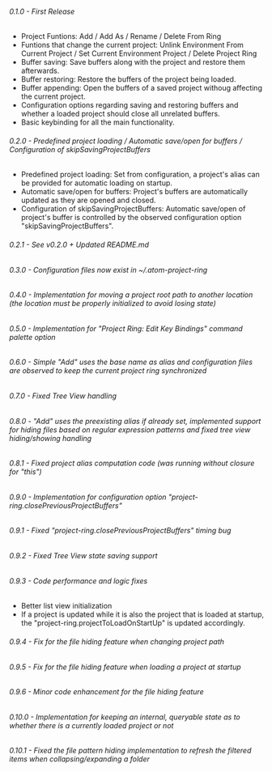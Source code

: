 ###### 0.1.0 - First Release
* Project Funtions: Add / Add As / Rename / Delete From Ring
* Funtions that change the current project: Unlink Environment From Current Project / Set Current Environment Project / Delete Project Ring
* Buffer saving: Save buffers along with the project and restore them afterwards.
* Buffer restoring: Restore the buffers of the project being loaded.
* Buffer appending: Open the buffers of a saved project withoug affecting the current project.
* Configuration options regarding saving and restoring buffers and whether a loaded project should close all unrelated buffers.
* Basic keybinding for all the main functionality.

###### 0.2.0 - Predefined project loading / Automatic save/open for buffers / Configuration of skipSavingProjectBuffers
* Predefined project loading: Set from configuration, a project's alias can be provided for automatic loading on startup.
* Automatic save/open for buffers: Project's buffers are automatically updated as they are opened and closed.
* Configuration of skipSavingProjectBuffers: Automatic save/open of project's buffer is controlled by the observed configuration option "skipSavingProjectBuffers".

###### 0.2.1 - See v0.2.0 + Updated README.md

###### 0.3.0 - Configuration files now exist in ~/.atom-project-ring

###### 0.4.0 - Implementation for moving a project root path to another location (the location must be properly initialized to avoid losing state)

###### 0.5.0 - Implementation for "Project Ring: Edit Key Bindings" command palette option

###### 0.6.0 - Simple "Add" uses the base name as alias and configuration files are observed to keep the current project ring synchronized

###### 0.7.0 - Fixed Tree View handling

###### 0.8.0 - "Add" uses the preexisting alias if already set, implemented support for hiding files based on regular expression patterns and fixed tree view hiding/showing handling

###### 0.8.1 - Fixed project alias computation code (was running without closure for "this")

###### 0.9.0 - Implementation for configuration option "project-ring.closePreviousProjectBuffers"

###### 0.9.1 - Fixed "project-ring.closePreviousProjectBuffers" timing bug

###### 0.9.2 - Fixed Tree View state saving support

###### 0.9.3 - Code performance and logic fixes
* Better list view initialization
* If a project is updated while it is also the project that is loaded at startup, the "project-ring.projectToLoadOnStartUp" is updated accordingly.

###### 0.9.4 - Fix for the file hiding feature when changing project path

###### 0.9.5 - Fix for the file hiding feature when loading a project at startup

###### 0.9.6 - Minor code enhancement for the file hiding feature

###### 0.10.0 - Implementation for keeping an internal, queryable state as to whether there is a currently loaded project or not

###### 0.10.1 - Fixed the file pattern hiding implementation to refresh the filtered items when collapsing/expanding a folder
